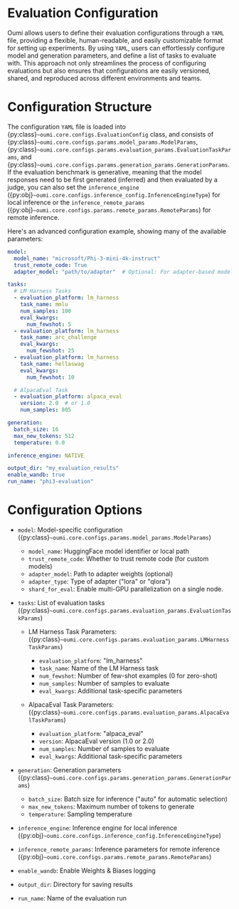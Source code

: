 # Evaluation Configuration

Oumi allows users to define their evaluation configurations through a `YAML` file, providing a flexible, human-readable, and easily customizable format for setting up experiments. By using `YAML`, users can effortlessly configure model and generation parameters, and define a list of tasks to evaluate with. This approach not only streamlines the process of configuring evaluations but also ensures that configurations are easily versioned, shared, and reproduced across different environments and teams.

# Configuration Structure

The configuration `YAML` file is loaded into {py:class}`~oumi.core.configs.EvaluationConfig` class, and consists of {py:class}`~oumi.core.configs.params.model_params.ModelParams`, {py:class}`~oumi.core.configs.params.evaluation_params.EvaluationTaskParams`, and {py:class}`~oumi.core.configs.params.generation_params.GenerationParams`. If the evaluation benchmark is generative, meaning that the model responses need to be first generated (inferred) and then evaluated by a judge, you can also set the `inference_engine` ({py:obj}`~oumi.core.configs.inference_config.InferenceEngineType`) for local inference or the `inference_remote_params` ({py:obj}`~oumi.core.configs.params.remote_params.RemoteParams`) for remote inference.

Here's an advanced configuration example, showing many of the available parameters:

```yaml
model:
  model_name: "microsoft/Phi-3-mini-4k-instruct"
  trust_remote_code: True
  adapter_model: "path/to/adapter"  # Optional: For adapter-based models

tasks:
  # LM Harness Tasks
  - evaluation_platform: lm_harness
    task_name: mmlu
    num_samples: 100
    eval_kwargs:
      num_fewshot: 5
  - evaluation_platform: lm_harness
    task_name: arc_challenge
    eval_kwargs:
      num_fewshot: 25
  - evaluation_platform: lm_harness
    task_name: hellaswag
    eval_kwargs:
      num_fewshot: 10

  # AlpacaEval Task
  - evaluation_platform: alpaca_eval
    version: 2.0  # or 1.0
    num_samples: 805

generation:
  batch_size: 16
  max_new_tokens: 512
  temperature: 0.0

inference_engine: NATIVE

output_dir: "my_evaluation_results"
enable_wandb: true
run_name: "phi3-evaluation"
```

# Configuration Options

- `model`: Model-specific configuration ({py:class}`~oumi.core.configs.params.model_params.ModelParams`)
  - `model_name`: HuggingFace model identifier or local path
  - `trust_remote_code`: Whether to trust remote code (for custom models)
  - `adapter_model`: Path to adapter weights (optional)
  - `adapter_type`: Type of adapter ("lora" or "qlora")
  - `shard_for_eval`: Enable multi-GPU parallelization on a single node.

- `tasks`: List of evaluation tasks ({py:class}`~oumi.core.configs.params.evaluation_params.EvaluationTaskParams`)
  - LM Harness Task Parameters:   ({py:class}`~oumi.core.configs.params.evaluation_params.LMHarnessTaskParams`)
    - `evaluation_platform`: "lm_harness"
    - `task_name`: Name of the LM Harness task
    - `num_fewshot`: Number of few-shot examples (0 for zero-shot)
    - `num_samples`: Number of samples to evaluate
    - `eval_kwargs`: Additional task-specific parameters

  - AlpacaEval Task Parameters: ({py:class}`~oumi.core.configs.params.evaluation_params.AlpacaEvalTaskParams`)
    - `evaluation_platform`: "alpaca_eval"
    - `version`: AlpacaEval version (1.0 or 2.0)
    - `num_samples`: Number of samples to evaluate
    - `eval_kwargs`: Additional task-specific parameters

- `generation`: Generation parameters ({py:class}`~oumi.core.configs.params.generation_params.GenerationParams`)
  - `batch_size`: Batch size for inference ("auto" for automatic selection)
  - `max_new_tokens`: Maximum number of tokens to generate
  - `temperature`: Sampling temperature

- `inference_engine`: Inference engine for local inference ({py:obj}`~oumi.core.configs.inference_config.InferenceEngineType`)
- `inference_remote_params`: Inference parameters for remote inference ({py:obj}`~oumi.core.configs.params.remote_params.RemoteParams`)

- `enable_wandb`: Enable Weights & Biases logging
- `output_dir`: Directory for saving results
- `run_name`: Name of the evaluation run
